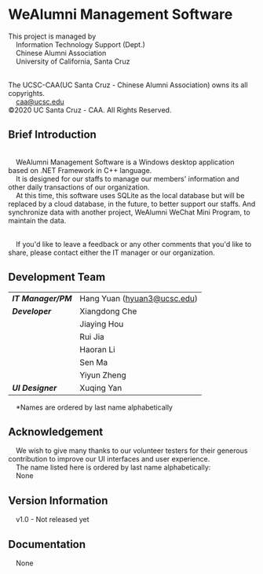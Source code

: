 # WeAlumni Management Software

This project is managed by
<br/>&nbsp;&nbsp;&nbsp;&nbsp;Information Technology Support (Dept.)
<br/>&nbsp;&nbsp;&nbsp;&nbsp;Chinese Alumni Association
<br/>&nbsp;&nbsp;&nbsp;&nbsp;University of California, Santa Cruz

<br/>The UCSC-CAA(UC Santa Cruz - Chinese Alumni Association) owns its all copyrights.
<br/>&nbsp;&nbsp;&nbsp;&nbsp;caa@ucsc.edu
<br/>©2020 UC Santa Cruz - CAA. All Rights Reserved.

## Brief Introduction

<br/>&nbsp;&nbsp;&nbsp;&nbsp;WeAlumni Management Software is a Windows desktop application based on .NET Framework in C++ language.
<br/>&nbsp;&nbsp;&nbsp;&nbsp;It is designed for our staffs to manage our members' information and other daily transactions of our organization.
<br/>&nbsp;&nbsp;&nbsp;&nbsp;At this time, this software uses SQLite as the local database but will be replaced by a cloud database, in the future, to better support our staffs. 
And synchronize data with another project, WeAlumni WeChat Mini Program, to maintain the data.

<br/>&nbsp;&nbsp;&nbsp;&nbsp;If you'd like to leave a feedback or any other comments that you'd like to share, please contact either the IT manager or our organization.

## Development Team

|                            |                            |
|----------------------------|----------------------------|
| ***IT Manager/PM<br/>***   | Hang Yuan (hyuan3@ucsc.edu)|
| ***Developer***            | Xiangdong Che              |
|                            | Jiaying Hou                |
|                            | Rui Jia                    |
|                            | Haoran Li                  |
|                            | Sen Ma                     |
|                            | Yiyun Zheng                |
| ***UI Designer***          | Xuqing Yan                 |

&nbsp;&nbsp;&nbsp;&nbsp;\*Names are ordered by last name alphabetically

## Acknowledgement

&nbsp;&nbsp;&nbsp;&nbsp;We wish to give many thanks to our volunteer testers for their generous contribution to improve our UI interfaces and user experience.
<br/>&nbsp;&nbsp;&nbsp;&nbsp;The name listed here is ordered by last name alphabetically:
<br/>&nbsp;&nbsp;&nbsp;&nbsp;None

## Version Information

&nbsp;&nbsp;&nbsp;&nbsp;v1.0 - Not released yet

## Documentation
 
&nbsp;&nbsp;&nbsp;&nbsp;None
